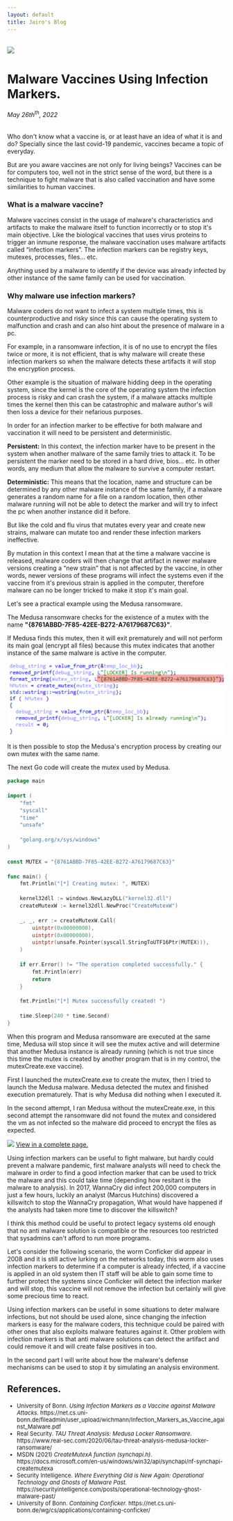 ```yaml
---
layout: default
title: Jairo's Blog
---
```


<center>
<img src="">
</center>

<img src="https://cdn.thorneharbour.org/media/images/Vaccine_Injection.width-1676.jpg">

# Malware Vaccines Using Infection Markers.
<h6>May 26th<sup>th</sup>, 2022</h6>

Who don't know what a vaccine is, or at least have an idea of what it is and do? 
Specially since the last covid-19 pandemic, vaccines became a topic of everyday. 

But are you aware vaccines are not only for living beings?
Vaccines can be for computers too, well not in the strict sense of the word, but there is a technique to fight malware that is also called vaccination and have some similarities to human vaccines.

### What is a malware vaccine?
Malware vaccines consist in the usage of malware's characteristics and artifacts to make the malware itself to function incorrectly or to stop it's main objective. Like the biological vaccines that uses virus proteins to trigger an inmune response, the malware vaccination uses malware artifacts called “infection markers”.
The infection markers can be registry keys, mutexes, processes, files... etc. 

Anything used by a malware to identify if the device was already infected by other instance of the same family can be used for vaccination.

### Why malware use infection markers?
Malware coders do not want to infect a system multiple times, this is counterproductive and risky since this can cause the operating system to malfunction and crash and can also hint 
about the presence of malware in a pc.

For example, in a ransomware infection, it is of no use to encrypt the files twice or more, it is not efficient, that is why malware will create these infection markers so when the malware 
detects these artifacts it will stop the encryption process.

Other example is the situation of malware hidding deep in the operating system, since the kernel is the core of the operating system the infection process is risky and can crash the system, if a malware attacks multiple times the kernel then this can be catastrophic and malware author's will then loss a device for their nefarious purposes.

In order for an infection marker to be effective for both malware and vaccination it will need to be persistent and deterministic.

<b>Persistent:</b> In this context, the infection marker have to be present in the system when another malware of the same family tries to attack it. To be persistent the marker need to be stored in a hard drive, bios... etc. In other words, any medium that allow the malware to survive a computer restart.

<b>Deterministic:</b> This means that the location, name and structure can be determined by any other malware instance of the same family, if a malware generates a random name for a file on a random location, then other  malware running will not be able to detect the marker and will try to infect the pc when another instance did it before.

But like the cold and flu virus that mutates every year and create new strains, malware can mutate too and render these infection markers ineffective.

By  mutation in this context I mean that at the time a malware vaccine is released, malware coders will then change that artifact in newer malware versions creating a “new strain” that is 
not affected by the vaccine, in other words, newer versions of these programs will infect the systems even if the vaccine from it's previous strain is applied in the computer, therefore malware can no be longer tricked to make it stop it's main goal.

Let's see a practical example using the Medusa ransomware.

The Medusa ransomware checks for the existence of a mutex with the name <b>"{8761ABBD-7F85-42EE-B272-A76179687C63}"</b>.

If Medusa finds this mutex, then it will exit prematurely and will not perform its main goal (encrypt all files) because this mutex indicates that another instance of the same malware is
active in the computer.

<img src="images/img002.png">

It is then possible to stop the Medusa's encryption process by creating our own mutex with the same name.

The next Go code will create the mutex used by Medusa.
```go
package main

import (
	"fmt"
	"syscall"
	"time"
	"unsafe"

	"golang.org/x/sys/windows"
)

const MUTEX = "{8761ABBD-7F85-42EE-B272-A76179687C63}"

func main() {
	fmt.Println("[*] Creating mutex: ", MUTEX)

	kernel32dll := windows.NewLazyDLL("kernel32.dll")
	createMutexW := kernel32dll.NewProc("CreateMutexW")

	_, _, err := createMutexW.Call(
		uintptr(0x00000000),
		uintptr(0x00000000),
		uintptr(unsafe.Pointer(syscall.StringToUTF16Ptr(MUTEX))),
	)

	if err.Error() != "The operation completed successfully." {
		fmt.Println(err)
		return
	}

	fmt.Println("[*] Mutex successfully created! ")

	time.Sleep(240 * time.Second)
}
```
When this program and Medusa ransomware are executed at the same time, Medusa will stop since it will see the mutex active and will determine that another Medusa instance is already running (which is not true since this time the mutex is created by another program that is in my control, the mutexCreate.exe vaccine).

First I launched the mutexCreate.exe to create the mutex, then I tried to launch the Medusa malware. Medusa detected the mutex and finished execution prematurely. 
That is why Medusa did nothing when I executed it.

In the second attempt, I ran Medusa without the mutexCreate.exe, in this second attempt the ransomware did not found the mutex and considered the vm as not infected so the malware did proceed to encrypt the files as expected.

<img src="images/medusaMutex.gif">
<a href="images/medusaMutex.gif"> View in a complete page.</a>

Using infection markers can be useful to fight malware, but hardly could prevent a malware pandemic, first malware analysts will need to check the malware in order to find a good infection marker that can be used to trick the malware and this could take time (depending how resitant is the malware to analysis). In 2017, WannaCry did infect 200,000 computers in just a few hours, luckily an analyst (Marcus Hutchins) discovered a killswitch to stop the WannaCry propagation, What would have happened if the analysts had taken more time to discover the killswitch?

I think this method could be useful to protect legacy systems old enough that no anti malware solution is compatible or the resources too restricted that sysadmins can't afford to run more programs.

Let's consider the following scenario, the worm Conficker did appear in 2008 and it is still active lurking on the networks today, this worm also uses infection markers to determine if a computer is already infected, if a vaccine is applied in an old system then IT staff will be able to gain some time to further protect the systems since Conficker will detect the infection marker and will stop, this vaccine will not remove the infection but certainly will give some precious time to react.

Using infection markers can be useful in some situations to deter malware infections, but not should be used alone, since changing the infection markers is easy for the malware coders, this technique could be paired with other ones that also exploits malware features against it. Other problem with infection markers is that anti malware solutions can detect the artifact and could remove it and will create false positives in too.

In the second part I will write about how the malware's defense mechanisms can be used to stop it by simulating an analysis environment.


## References.
<font size=2px>
<ul>
<li>University of Bonn. <i>Using Infection Markers as a Vaccine against Malware Attacks.</i> https://net.cs.uni-bonn.de/fileadmin/user_upload/wichmann/Infection_Markers_as_Vaccine_against_Malware.pdf </li>
<li>Real Security. <i>TAU Threat Analysis: Medusa Locker Ransomware.</i> https://www.real-sec.com/2020/06/tau-threat-analysis-medusa-locker-ransomware/ </li>
<li>MSDN (2021) <i>CreateMutexA function (synchapi.h)</i>. https://docs.microsoft.com/en-us/windows/win32/api/synchapi/nf-synchapi-createmutexa </li>
<li>Security Intelligence. <i>Where Everything Old is New Again: Operational Technology and Ghosts of Malware Past.</i> https://securityintelligence.com/posts/operational-technology-ghost-malware-past/</li>
<li>University of Bonn. <i>Containing Conficker.</i> https://net.cs.uni-bonn.de/wg/cs/applications/containing-conficker/ </li>
</ul>
